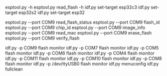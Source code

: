 
esptool.py -h
esptool.py read_flash -h
idf.py set-target esp32c3
idf.py set-target esp32s2
idf.py set-target esp32

esptool.py --port COM9 read_flash_status
esptool.py --port COM9 flash_id
esptool.py --port COM9 chip_id
esptool.py --port COM9 image_info
esptool.py --port COM9 read_mac
esptool.py --port COM9 erase_flash
esptool.py --port COM9 verify_flash

idf.py -p COM9 flash monitor
idf.py -p COM7 flash monitor
idf.py -p COM5 flash monitor
idf.py -p COM6 flash monitor
idf.py -p COM4 flash monitor
idf.py -p COM11 flash monitor
idf.py -p COM10 flash monitor
idf.py -p COM8 flash monitor
idf.py -p /dev/ttyUSB0 flash monitor
idf.py menuconfig
idf.py fullclean